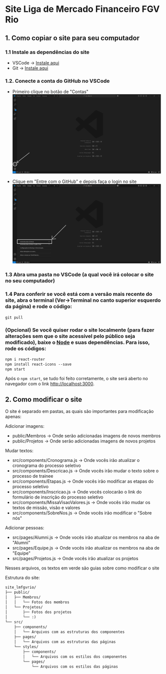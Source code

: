 # Site Liga de Mercado Financeiro FGV Rio

## 1. Como copiar o site para seu computador

### 1.1 Instale as dependências do site

- VSCode -> [Instale aqui](https://code.visualstudio.com/download)
- Git -> [Instale aqui](https://git-scm.com/downloads)

### 1.2. Conecte a conta do GitHub no VSCode

- Primeiro clique no botão de "Contas"
![Imagem](/public/Guia//Captura%20de%20tela%202025-04-01%20204854.jpg)

- Clique em "Entre com o GitHub" e depois faça o login no site
![Imagem](/public/Guia/Captura%20de%20tela%202025-04-01%20205134.jpg)

### 1.3 Abra uma pasta no VSCode (a qual você irá colocar o site no seu computador)

### 1.4 Para conferir se você está com a versão mais recente do site, abra o terminal (Ver->Terminal no canto superior esquerdo da página) e rode o código:

`git pull`

### (Opcional) Se você quiser rodar o site localmente (para fazer alterações sem que o site acessível pelo público seja modificado), baixe o [Node](https://nodejs.org/en/download) e suas dependências. Para isso, rode os códigos:

```
npm i react-router
npm install react-icons --save
npm start
```
Após o `npm start`, se tudo foi feito corretamente, o site será aberto no navegador com o link [http://localhost:3000](http://localhost:3000).



## 2. Como modificar o site

O site é separado em pastas, as quais são importantes para modificação apenas:

Adicionar imagens:
- public/Membros -> Onde serão adicionadas imagens de novos membros
- public/Projetos -> Onde serão adicionadas imagens de novos projetos 

Mudar textos:
- src/components/Cronograma.js -> Onde vocês irão atualizar o cronograma do processo seletivo
- src/components/Descricao.js -> Onde vocês irão mudar o texto sobre o processo de trainee
- src/components/Etapas.js -> Onde vocês irão modificar as etapas do processo seletivo
- src/components/Inscricao.js -> Onde vocês colocarão o link do formulário de inscrição do processo seletivo
- src/components/MissaVisaoValores.js -> Onde vocês irão mudar os textos de missão, visão e valores
- src/components/SobreNos.js -> Onde vocês irão modificar o "Sobre nós"

Adicionar pessoas:
- src/pages/Alumni.js -> Onde vocês irão atualizar os membros na aba de "Alumni"
- src/pages/Equipe.js -> Onde vocês irão atualizar os membros na aba de "Equipe"
- src/pages/Projetos.js -> Onde vocês irão atualizar os projetos

Nesses arquivos, os textos em verde são guias sobre como modificar o site


Estrutura do site:


```
site_lmfgvrio/
├── public/
│   ├── Membros/
│   │   └── Fotos dos membros
│   └── Projetos/
│       ├── Fotos dos projetos
│       └── :)
└── src/
    ├── components/
    │   └── Arquivos com as estruturas dos componentes
    ├── pages/
    │   └── Arquivos com as estruturas das páginas
    └── styles/
        ├── components/
        │   └── Arquivos com os estilos dos componentes
        └── pages/
            └── Arquivos com os estilos das páginas
```